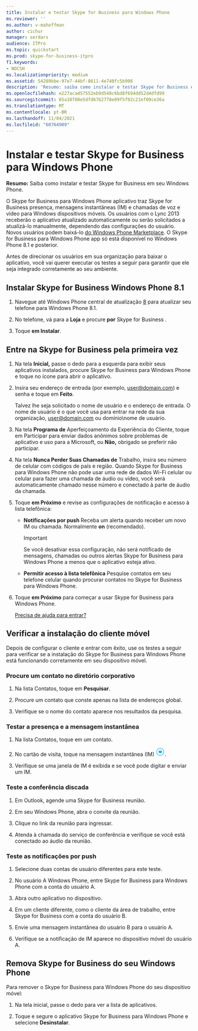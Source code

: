 ```yaml
---
title: Instalar e testar Skype for Business para Windows Phone
ms.reviewer: ''
ms.author: v-mahoffman
author: cichur
manager: serdars
audience: ITPro
ms.topic: quickstart
ms.prod: skype-for-business-itpro
f1.keywords:
- NOCSH
ms.localizationpriority: medium
ms.assetid: 54289bbe-97e7-44bf-8611-4e740fc5b998
description: 'Resumo: saiba como instalar e testar Skype for Business em seu Windows Phone.'
ms.openlocfilehash: e227acad57552eb9d548c6bd8f694dd52d4dfd99
ms.sourcegitcommit: 65a10f80e5dfd67b2778e09f5f92c21ef09ce36a
ms.translationtype: MT
ms.contentlocale: pt-BR
ms.lasthandoff: 11/04/2021
ms.locfileid: "60764909"
---
```

# <a name="install-and-test-skype-for-business-for-windows-phone"></a>Instalar e testar Skype for Business para Windows Phone
 
**Resumo:** Saiba como instalar e testar Skype for Business em seu Windows Phone.
  
O Skype for Business para Windows Phone aplicativo traz Skype for Business presença, mensagens instantâneas (IM) e chamadas de voz e vídeo para Windows dispositivos móveis. Os usuários com o Lync 2013 receberão o aplicativo atualizado automaticamente ou serão solicitados a atualizá-lo manualmente, dependendo das configurações do usuário. Novos usuários podem baixá-lo [do Windows Phone Marketplace](https://go.microsoft.com/fwlink/p/?linkid=231901). O Skype for Business para Windows Phone app só está disponível no Windows Phone 8.1 e posterior.
  
Antes de direcionar os usuários em sua organização para baixar o aplicativo, você vai querer executar os testes a seguir para garantir que ele seja integrado corretamente ao seu ambiente. 
  
## <a name="install-skype-for-business-windows-phone-81"></a>Instalar Skype for Business Windows Phone 8.1

1. Navegue até Windows Phone central de atualização [8](https://www.windowsphone.com/en-us/how-to/wp8/update-central) para atualizar seu telefone para Windows Phone 8.1.
    
2. No telefone, vá para a **Loja** e procure **por** Skype for Business .
    
3. Toque **em Instalar**. 
    
## <a name="sign-in-to-skype-for-business-for-the-first-time"></a>Entre na Skype for Business pela primeira vez

1. Na tela **Inicial,** passe o dedo para a esquerda para exibir seus aplicativos instalados, procure Skype for Business para Windows Phone e toque no ícone para abrir o aplicativo.
    
2. Insira seu endereço de entrada (por exemplo, user@domain.com) e senha e toque em **Feito**.
    
     Talvez lhe seja solicitado o nome de usuário e o endereço de entrada. O nome de usuário é o que você usa para entrar na rede da sua organização, user@domain.com ou domínio\nome de usuário.
    
3. Na tela **Programa de** Aperfeiçoamento  da Experiência do Cliente, toque em Participar para enviar dados anônimos sobre problemas de aplicativo e uso para a Microsoft, ou **Não,** obrigado se preferir não participar.
    
4. Na tela **Nunca Perder Suas Chamadas de** Trabalho, insira seu número de celular com códigos de país e região. Quando Skype for Business para Windows Phone não pode usar uma rede de dados Wi-Fi celular ou celular para fazer uma chamada de áudio ou vídeo, você será automaticamente chamado nesse número e conectado à parte de áudio da chamada.
    
5. Toque **em Próximo** e revise as configurações de notificação e acesso à lista telefônica:
    
   - **Notificações por push** Receba um alerta quando receber um novo IM ou chamada. Normalmente **on** (recomendado).
    
     > [!IMPORTANT]
     > Se você desativar essa configuração, não será notificado de mensagens, chamadas ou outros alertas Skype for Business para Windows Phone a menos que o aplicativo esteja ativo. 
  
   - **Permitir acesso à lista telefônica** Pesquise contatos em seu telefone celular quando procurar contatos no Skype for Business para Windows Phone.
    
6. Toque **em Próximo** para começar a usar Skype for Business para Windows Phone.
    
    [Precisa de ajuda para entrar?](https://support.office.com/article/6b827683-ad55-471a-bd4b-3d4ec098bf75)
    
## <a name="verify-mobile-client-installation"></a>Verificar a instalação do cliente móvel

Depois de configurar o cliente e entrar com êxito, use os testes a seguir para verificar se a instalação do Skype for Business para Windows Phone está funcionando corretamente em seu dispositivo móvel.
  
### <a name="search-for-a-contact-in-the-corporate-directory"></a>Procure um contato no diretório corporativo

1. Na lista Contatos, toque em **Pesquisar**.
    
2. Procure um contato que conste apenas na lista de endereços global.
    
3. Verifique se o nome do contato aparece nos resultados da pesquisa.
    
### <a name="test-instant-messaging-and-presence"></a>Testar a presença e a mensagem instantânea

1. Na lista Contatos, toque em um contato.
    
2. No cartão de visita, toque na mensagem instantânea (IM) ![Ícone para mensagens instantâneas Skype for Business.](../../media/90f8d5fa-7968-4ef7-bf5b-dddf9b893905.png).
    
3. Verifique se uma janela de IM é exibida e se você pode digitar e enviar um IM.
    
### <a name="test-dial-out-conferencing"></a>Teste a conferência discada

1. Em Outlook, agende uma Skype for Business reunião.
    
2. Em seu Windows Phone, abra o convite da reunião.
    
3. Clique no link da reunião para ingressar.
    
4. Atenda à chamada do serviço de conferência e verifique se você está conectado ao áudio da reunião.
    
### <a name="test-push-notifications"></a>Teste as notificações por push

1. Selecione duas contas de usuário diferentes para este teste. 
    
2. No usuário A Windows Phone, entre Skype for Business para Windows Phone com a conta do usuário A.
    
3. Abra outro aplicativo no dispositivo.
    
4. Em um cliente diferente, como o cliente da área de trabalho, entre Skype for Business com a conta do usuário B.
    
5. Envie uma mensagem instantânea do usuário B para o usuário A.
    
6. Verifique se a notificação de IM aparece no dispositivo móvel do usuário A.
    
## <a name="remove-skype-for-business-from-your-windows-phone"></a>Remova Skype for Business do seu Windows Phone

Para remover o Skype for Business para Windows Phone do seu dispositivo móvel: 
  
1. Na tela inicial, passe o dedo para ver a lista de aplicativos. 
    
2. Toque e segure o aplicativo Skype for Business para Windows Phone e selecione **Desinstalar**.
    


